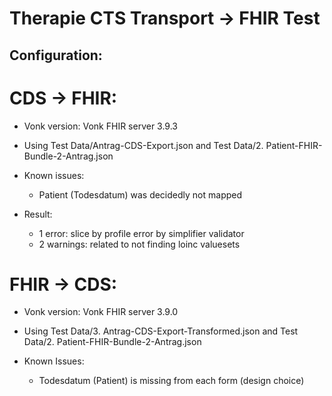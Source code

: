 # Therapie CTS Transport -> FHIR Test

## Configuration:

# CDS -> FHIR:
* Vonk version: Vonk FHIR server 3.9.3
* Using Test Data/Antrag-CDS-Export.json and Test Data/2. Patient-FHIR-Bundle-2-Antrag.json

* Known issues: 
    * Patient (Todesdatum) was decidedly not mapped 

* Result: 
    * 1 error: slice by profile error by simplifier validator
    * 2 warnings: related to not finding loinc valuesets 

# FHIR -> CDS:
* Vonk version: Vonk FHIR server 3.9.0
* Using Test Data/3. Antrag-CDS-Export-Transformed.json and Test Data/2. Patient-FHIR-Bundle-2-Antrag.json

* Known Issues:
    * Todesdatum (Patient) is missing from each form (design choice) 